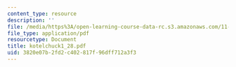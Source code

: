 ```yaml
---
content_type: resource
description: ''
file: /media/https%3A/open-learning-course-data-rc.s3.amazonaws.com/11-423-information-and-communication-technologies-in-community-development-spring-2004/3820e07b2fd2c402817f96dff712a3f3_kotelchuck1_28.pdf
file_type: application/pdf
resourcetype: Document
title: kotelchuck1_28.pdf
uid: 3820e07b-2fd2-c402-817f-96dff712a3f3
---
```

